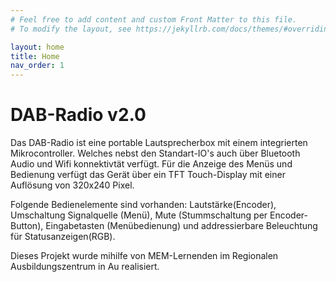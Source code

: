```yaml
---
# Feel free to add content and custom Front Matter to this file.
# To modify the layout, see https://jekyllrb.com/docs/themes/#overriding-theme-defaults

layout: home
title: Home
nav_order: 1
---
```

# DAB-Radio v2.0

Das DAB-Radio ist eine portable Lautsprecherbox mit einem integrierten Mikrocontroller. Welches nebst den Standart-IO's auch über Bluetooth Audio und Wifi konnektivtät verfügt. Für die Anzeige des Menüs und Bedienung verfügt das Gerät über ein TFT Touch-Display mit einer Auflösung von 320x240 Pixel.

Folgende Bedienelemente sind vorhanden:
Lautstärke(Encoder), Umschaltung Signalquelle (Menü), Mute (Stummschaltung per Encoder-Button), Eingabetasten (Menübedienung) und addressierbare Beleuchtung für Statusanzeigen(RGB).

Dieses Projekt wurde mihilfe von MEM-Lernenden im Regionalen Ausbildungszentrum in Au realisiert.